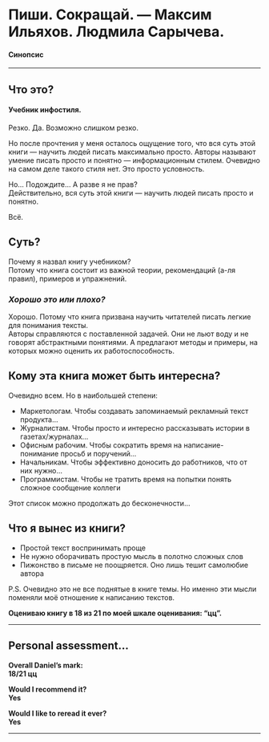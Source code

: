 # Пиши. Сокращай. — Максим Ильяхов. Людмила Сарычева.
#### Синопсис

---

## Что это?

#### Учебник инфостиля.

Резко. Да. Возможно слишком резко.

Но после прочтения у меня осталось ощущение того, что вся суть этой книги — научить людей писать максимально просто.
Авторы называют умение писать просто и понятно — информационным стилем. Очевидно на самом деле такого стиля нет. Это просто условность.

Но... Подождите... А разве я не прав?  
Действительно, вся суть этой книги — научить людей писать просто и понятно.

Всё.

## Суть?

Почему я назвал книгу учебником?  
Потому что книга состоит из важной теории, рекомендаций (а-ля правил), примеров и упражнений.

### *Хорошо это или плохо?*

Хорошо. Потому что книга призвана научить читателей писать легкие для понимания тексты.  
Авторы справляются с поставленной задачей. 
Они не льют воду и не говорят абстрактными понятиями. 
А предлагают методы и примеры, на которых можно оценить их работоспособность.


## Кому эта книга может быть интересна?

Очевидно всем. Но в наибольшей степени:

- Маркетологам. Чтобы создавать запоминаемый рекламный текст продукта...
- Журналистам. Чтобы просто и интересно рассказывать истории в газетах/журналах...
- Офисным рабочим. Чтобы сократить время на написание-понимание просьб и поручений...
- Начальникам. Чтобы эффективно доносить до работников, что от них нужно...
- Программистам. Чтобы не тратить время на попытки понять сложное сообщение коллеги

Этот список можно продолжать до бесконечности...

## Что я вынес из книги?

- Простой текст воспринимать проще
- Не нужно оборачивать простую мысль в полотно сложных слов
- Пижонство в письме не поощряется. Оно лишь тешит самолюбие автора

P.S. Очевидно это не все поднятые в книге темы. Но именно эти мысли поменяли моё отношение к написанию текстов.

__Оцениваю книгу в 18 из 21 по моей шкале оценивания: “цц”.__

---

## Personal assessment…

__Overall Daniel’s mark:    
18/21 цц__

__Would I recommend it?     
Yes__

__Would I like to reread it ever?   
Yes__

---
